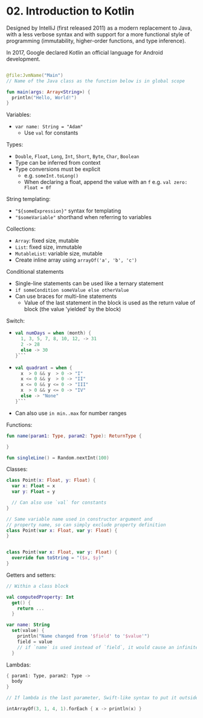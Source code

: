 # 02. Introduction to Kotlin

Designed by IntelliJ (first released 2011) as a modern replacement to Java, with a less verbose syntax and with support for a more functional style of programming (immutability, higher-order functions, and type inference).

In 2017, Google declared Kotlin an official language for Android development.

```kotlin

@file:JvmName("Main")
// Name of the Java class as the function below is in global scope

fun main(args: Array<String>) {
  println("Hello, World!")
}
```

Variables:

- `var name: String = "Adam"`
  - Use `val` for constants

Types:

- `Double`, `Float`, `Long`, `Int`, `Short`, `Byte`, `Char`, `Boolean`
- Type can be inferred from context
- Type conversions must be explicit
  - e.g. `someInt.toLong()`
  - When declaring a float, append the value with an `f` e.g. `val zero: Float = 0f`

String templating:

- `"${someExpression}"` syntax for templating
- `"$someVariable"` shorthand when referring to variables

Collections:

- `Array`: fixed size, mutable
- `List`: fixed size, immutable
- `MutableList`: variable size, mutable
- Create inline array using `arrayOf('a', 'b', 'c')`

Conditional statements

- Single-line statements can be used like a ternary statement
- `if someCondition someValue else otherValue`
- Can use braces for multi-line statements
  - Value of the last statement in the block is used as the return value of block (the value 'yielded' by the block)

Switch:

- ```kotlin
  val numDays = when (month) {
    1, 3, 5, 7, 8, 10, 12, -> 31
    2 -> 28
    else -> 30
  }```
- ```kotlin
  val quadrant = when {
    x  > 0 && y  > 0 -> "I"
    x <= 0 && y  > 0 -> "II"
    x <= 0 && y <= 0 -> "III"
    x  > 0 && y <= 0 -> "IV"
    else -> "None"
  }```
- Can also use `in min..max` for number ranges

Functions:

```kotlin
fun name(param1: Type, param2: Type): ReturnType {

}

fun singleLine() = Random.nextInt(100)
```

Classes:

```kotlin
class Point(x: Float, y: Float) {
  var x: Float = x
  var y: Float = y

  // Can also use `val` for constants
}

// Same variable name used in constructor argument and 
// property name, so can simply exclude property definition
class Point(var x: Float, var y: Float) {
}


class Point(var x: Float, var y: Float) {
  override fun toString = "($x, $y)"
}
```

Getters and setters:

```kotlin
// Within a class block

val computedProperty: Int
  get() {
    return ...
  }

var name: String
  set(value) {
    println("Name changed from '$field' to '$value'")
    field = value
    // if `name` is used instead of `field`, it would cause an infinite loop
  }
```

Lambdas:

```kotlin
{ param1: Type, param2: Type -> 
  body
}

// If lambda is the last parameter, Swift-like syntax to put it outside the braces:

intArrayOf(3, 1, 4, 1).forEach { x -> println(x) }

```
